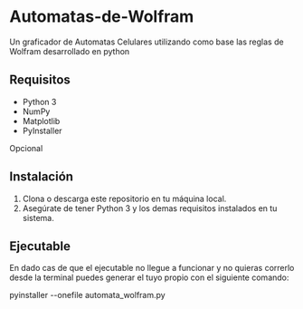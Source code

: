# Automatas-de-Wolfram

Un graficador de Automatas Celulares utilizando como base las reglas de Wolfram desarrollado en python

## Requisitos

- Python 3
- NumPy
- Matplotlib
- PyInstaller

Opcional

## Instalación

1. Clona o descarga este repositorio en tu máquina local.
2. Asegúrate de tener Python 3 y los demas requisitos instalados en tu sistema.

## Ejecutable

En dado cas de que el ejecutable no llegue a funcionar y no quieras correrlo desde la terminal puedes generar el tuyo propio con el siguiente comando:

pyinstaller --onefile automata_wolfram.py
